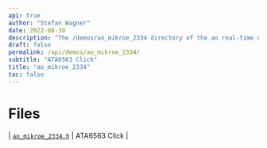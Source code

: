 ```yaml
---
api: true
author: "Stefan Wagner"
date: 2022-08-30
description: "The /demos/ao_mikroe_2334 directory of the ao real-time operating system."
draft: false
permalink: /api/demos/ao_mikroe_2334/ 
subtitle: "ATA6563 Click"
title: "ao_mikroe_2334"
toc: false
---
```


# Files

| [`ao_mikroe_2334.h`](ao_mikroe_2334.h.md) | ATA6563 Click |
